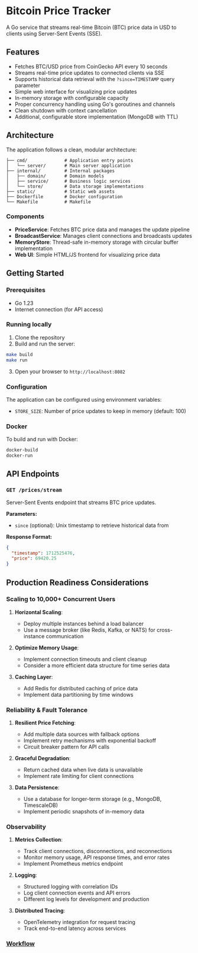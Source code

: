 # Bitcoin Price Tracker

A Go service that streams real-time Bitcoin (BTC) price data in USD to clients using Server-Sent Events (SSE).

## Features

- Fetches BTC/USD price from CoinGecko API every 10 seconds
- Streams real-time price updates to connected clients via SSE
- Supports historical data retrieval with the `?since=TIMESTAMP` query parameter
- Simple web interface for visualizing price updates
- In-memory storage with configurable capacity
- Proper concurrency handling using Go's goroutines and channels
- Clean shutdown with context cancellation
- Additional, configurable store implementation (MongoDB with TTL)

## Architecture

The application follows a clean, modular architecture:

```
├── cmd/              # Application entry points
│   └── server/       # Main server application
├── internal/         # Internal packages
│   ├── domain/       # Domain models
│   ├── service/      # Business logic services
│   └── store/        # Data storage implementations
├── static/           # Static web assets
├── Dockerfile        # Docker configuration
└── Makefile          # Makefile
```

### Components

- **PriceService**: Fetches BTC price data and manages the update pipeline
- **BroadcastService**: Manages client connections and broadcasts updates
- **MemoryStore**: Thread-safe in-memory storage with circular buffer implementation
- **Web UI**: Simple HTML/JS frontend for visualizing price data

## Getting Started

### Prerequisites

- Go 1.23
- Internet connection (for API access)

### Running locally

1. Clone the repository
2. Build and run the server:

```bash
make build
make run
```

3. Open your browser to `http://localhost:8082`

### Configuration

The application can be configured using environment variables:

- `STORE_SIZE`: Number of price updates to keep in memory (default: 100)

### Docker

To build and run with Docker:

```bash
docker-build
docker-run
```

## API Endpoints

### `GET /prices/stream`

Server-Sent Events endpoint that streams BTC price updates.

**Parameters:**
- `since` (optional): Unix timestamp to retrieve historical data from

**Response Format:**
```json
{
  "timestamp": 1712525476,
  "price": 69420.25
}
```

## Production Readiness Considerations

### Scaling to 10,000+ Concurrent Users

1. **Horizontal Scaling**:
   - Deploy multiple instances behind a load balancer
   - Use a message broker (like Redis, Kafka, or NATS) for cross-instance communication

2. **Optimize Memory Usage**:
   - Implement connection timeouts and client cleanup
   - Consider a more efficient data structure for time series data

3. **Caching Layer**:
   - Add Redis for distributed caching of price data
   - Implement data partitioning by time windows

### Reliability & Fault Tolerance

1. **Resilient Price Fetching**:
   - Add multiple data sources with fallback options
   - Implement retry mechanisms with exponential backoff
   - Circuit breaker pattern for API calls

2. **Graceful Degradation**:
   - Return cached data when live data is unavailable
   - Implement rate limiting for client connections

3. **Data Persistence**:
   - Use a database for longer-term storage (e.g., MongoDB, TimescaleDB)
   - Implement periodic snapshots of in-memory data

### Observability

1. **Metrics Collection**:
   - Track client connections, disconnections, and reconnections
   - Monitor memory usage, API response times, and error rates
   - Implement Prometheus metrics endpoint

2. **Logging**:
   - Structured logging with correlation IDs
   - Log client connection events and API errors
   - Different log levels for development and production

3. **Distributed Tracing**:
   - OpenTelemetry integration for request tracing
   - Track end-to-end latency across services

### [Workflow](/docs/workflow.md) 
